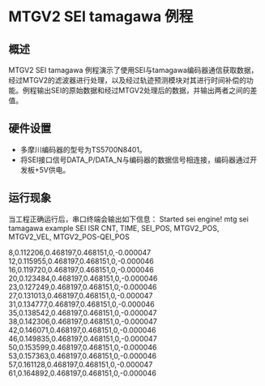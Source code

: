 # MTGV2 SEI tamagawa 例程

## 概述

MTGV2 SEI tamagawa 例程演示了使用SEI与tamagawa编码器通信获取数据，经过MTGV2的滤波器进行处理，以及经过轨迹预测模块对其进行时间补偿的功能。例程输出SEI的原始数据和经过MTGV2处理后的数据，并输出两者之间的差值。

## 硬件设置

- 多摩川编码器的型号为TS5700N8401。
- 将SEI接口信号DATA_P/DATA_N与编码器的数据信号相连接，编码器通过开发板+5V供电。

## 运行现象

当工程正确运行后，串口终端会输出如下信息：
Started sei engine!
mtg sei tamagawa example
SEI ISR CNT, TIME, SEI_POS, MTGV2_POS, MTGV2_VEL, MTGV2_POS-QEI_POS

8,0.112206,0.468197,0.468151,0,-0.000047
12,0.115955,0.468197,0.468151,0,-0.000046
16,0.119720,0.468197,0.468151,0,-0.000046
20,0.123484,0.468197,0.468151,0,-0.000046
23,0.127249,0.468197,0.468151,0,-0.000046
27,0.131013,0.468197,0.468151,0,-0.000047
31,0.134777,0.468197,0.468151,0,-0.000046
35,0.138542,0.468197,0.468151,0,-0.000047
38,0.142306,0.468197,0.468151,0,-0.000047
42,0.146071,0.468197,0.468151,0,-0.000046
46,0.149835,0.468197,0.468151,0,-0.000047
50,0.153599,0.468197,0.468151,0,-0.000046
53,0.157363,0.468197,0.468151,0,-0.000046
57,0.161128,0.468197,0.468151,0,-0.000047
61,0.164892,0.468197,0.468151,0,-0.000046